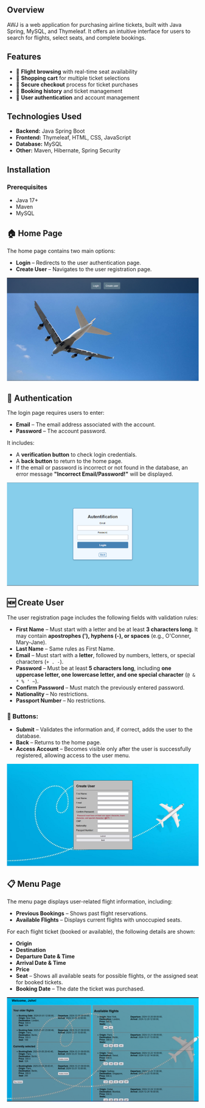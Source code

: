 ## Overview  
AWJ is a web application for purchasing airline tickets, built with Java Spring, MySQL, and Thymeleaf. It offers an intuitive interface for users to search for flights, select seats, and complete bookings.

## Features  
- 🛫 **Flight browsing** with real-time seat availability  
- 🛒 **Shopping cart** for multiple ticket selections  
- 🔐 **Secure checkout** process for ticket purchases  
- 📜 **Booking history** and ticket management  
- 👤 **User authentication** and account management  

## Technologies Used  
- **Backend:** Java Spring Boot  
- **Frontend:** Thymeleaf, HTML, CSS, JavaScript  
- **Database:** MySQL  
- **Other:** Maven, Hibernate, Spring Security  

## Installation  

### Prerequisites  
- Java 17+  
- Maven  
- MySQL  


## 🏠 Home Page  

The home page contains two main options:  

- **Login** – Redirects to the user authentication page.  
- **Create User** – Navigates to the user registration page.

  
![Alt Text](pictures/home-page.png)


## 🔑 Authentication  

The login page requires users to enter:  

- **Email** – The email address associated with the account.  
- **Password** – The account password.  

It includes:  

- A **verification button** to check login credentials.  
- A **back button** to return to the home page.  
- If the email or password is incorrect or not found in the database, an error message **"Incorrect Email/Password!"** will be displayed.


![Alt Text](pictures/login.png)


## 🆕 Create User  

The user registration page includes the following fields with validation rules:  

- **First Name** – Must start with a letter and be at least **3 characters long**. It may contain **apostrophes ('), hyphens (-), or spaces** (e.g., O'Conner, Mary-Jane).  
- **Last Name** – Same rules as First Name.  
- **Email** – Must start with a **letter**, followed by numbers, letters, or special characters (`+ . -`).  
- **Password** – Must be at least **5 characters long**, including **one uppercase letter, one lowercase letter, and one special character** (`@ & * % ' ~`).  
- **Confirm Password** – Must match the previously entered password.  
- **Nationality** – No restrictions.  
- **Passport Number** – No restrictions.  

### 📌 Buttons:  
- **Submit** – Validates the information and, if correct, adds the user to the database.  
- **Back** – Returns to the home page.  
- **Access Account** – Becomes visible only after the user is successfully registered, allowing access to the user menu.


![Alt Text](pictures/create-user-unchecked.png)



## 📋 Menu Page  

The menu page displays user-related flight information, including:  

- **Previous Bookings** – Shows past flight reservations.  
- **Available Flights** – Displays current flights with unoccupied seats.  

For each flight ticket (booked or available), the following details are shown:  

- **Origin**  
- **Destination**  
- **Departure Date & Time**  
- **Arrival Date & Time**  
- **Price**  
- **Seat** – Shows all available seats for possible flights, or the assigned seat for booked tickets.  
- **Booking Date** – The date the ticket was purchased.


![Alt Text](pictures/menu-user-2.png)
